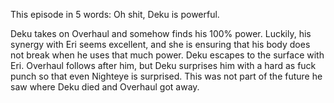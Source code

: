 This episode in 5 words: Oh shit, Deku is powerful.

Deku takes on Overhaul and somehow finds his 100% power. Luckily, his synergy with Eri seems excellent, and she is ensuring that his body does not break when he uses that much power. Deku escapes to the surface with Eri. Overhaul follows after him, but Deku surprises him with a hard as fuck punch so that even Nighteye is surprised. This was not part of the future he saw where Deku died and Overhaul got away.